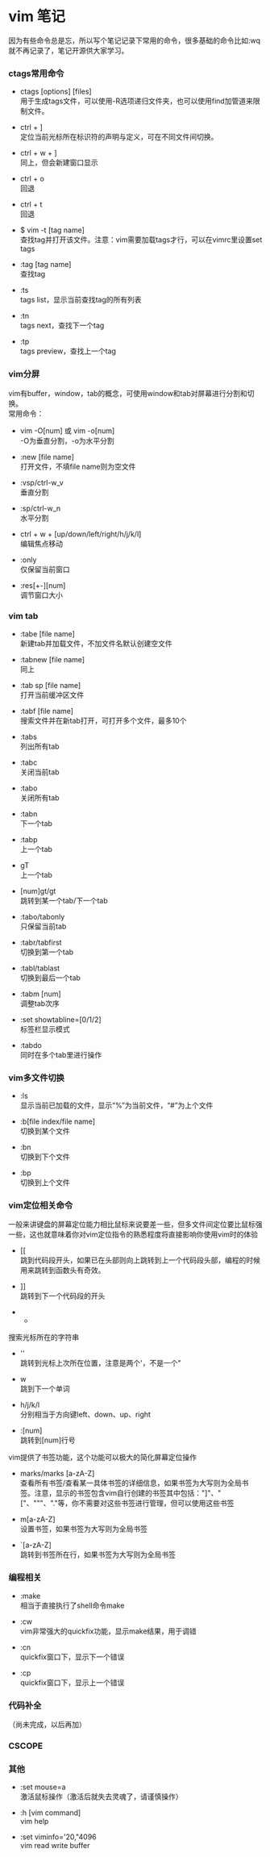 # vim 笔记


因为有些命令总是忘，所以写个笔记记录下常用的命令，很多基础的命令比如:wq就不再记录了，笔记开源供大家学习。


### ctags常用命令  
  - ctags [options] [files]  
  用于生成tags文件，可以使用-R选项递归文件夹，也可以使用find加管道来限制文件。  
  
  - ctrl + ]  
  定位当前光标所在标识符的声明与定义，可在不同文件间切换。  
  
  - ctrl + w + ]  
  同上，但会新建窗口显示  
  
  - ctrl + o  
  回退  

  - ctrl + t  
  回退  

  - $ vim -t [tag name]  
  查找tag并打开该文件。注意：vim需要加载tags才行，可以在vimrc里设置set tags  

  - :tag [tag name]  
  查找tag  

  - :ts  
  tags list，显示当前查找tag的所有列表  

  - :tn  
  tags next，查找下一个tag  

  - :tp  
  tags preview，查找上一个tag  


### vim分屏  
  vim有buffer，window，tab的概念，可使用window和tab对屏幕进行分割和切换。  
  常用命令：  
  - vim -O[num] 或 vim -o[num]  
  -O为垂直分割，-o为水平分割  

  - :new [file name]  
  打开文件，不填file name则为空文件  

  - :vsp/ctrl-w\_v  
  垂直分割  

  - :sp/ctrl-w\_n  
  水平分割  

  - ctrl + w + [up/down/left/right/h/j/k/l]  
  编辑焦点移动  

  - :only  
  仅保留当前窗口  

  - :res[\+\-][num]  
  调节窗口大小  


### vim tab  
  - :tabe [file name]  
  新建tab并加载文件，不加文件名默认创建空文件  

  - :tabnew [file name]  
  同上  

  - :tab sp [file name]  
  打开当前缓冲区文件  

  - :tabf [file name]  
  搜索文件并在新tab打开，可打开多个文件，最多10个  

  - :tabs  
  列出所有tab  

  - :tabc  
  关闭当前tab  

  - :tabo  
  关闭所有tab  

  - :tabn  
  下一个tab  

  - :tabp  
  上一个tab  

  - gT  
  上一个tab  

  - [num]gt/gt  
   跳转到某一个tab/下一个tab  

  - :tabo/tabonly  
  只保留当前tab  

  - :tabr/tabfirst  
  切换到第一个tab  

  - :tabl/tablast  
  切换到最后一个tab  

  - :tabm [num]  
  调整tab次序  

  - :set showtabline=[0/1/2]  
  标签栏显示模式  

  - :tabdo  
  同时在多个tab里进行操作  


### vim多文件切换  
  - :ls  
  显示当前已加载的文件，显示“%”为当前文件，“#”为上个文件  

  - :b[file index/file name]  
  切换到某个文件  

  - :bn  
  切换到下个文件  

  - :bp  
  切换到上个文件  


### vim定位相关命令  
  一般来讲键盘的屏幕定位能力相比鼠标来说要差一些，但多文件间定位要比鼠标强一些，这也就意味着你对vim定位指令的熟悉程度将直接影响你使用vim时的体验  
  - [[  
  跳到代码段开头，如果已在头部则向上跳转到上一个代码段头部，编程的时候用来跳转到函数头有奇效。  

  - ]]  
  跳转到下一个代码段的开头  

  - *  
  搜索光标所在的字符串  

  - ''  
  跳转到光标上次所在位置，注意是两个'，不是一个"  

  - w  
  跳到下一个单词  

  - h/j/k/l  
  分别相当于方向键left、down、up、right  

  - :[num]  
  跳转到[num]行号  

  vim提供了书签功能，这个功能可以极大的简化屏幕定位操作  

  - marks/marks [a-zA-Z]  
  查看所有书签/查看某一具体书签的详细信息，如果书签为大写则为全局书签。注意，显示的书签包含vim自行创建的书签其中包括："]"、"["、"""、"."等，你不需要对这些书签进行管理，但可以使用这些书签  

  - m[a-zA-Z]  
  设置书签，如果书签为大写则为全局书签  

  - `[a-zA-Z]  
  跳转到书签所在行，如果书签为大写则为全局书签  


### 编程相关  
  - :make  
  相当于直接执行了shell命令make  

  - :cw  
  vim非常强大的quickfix功能，显示make结果，用于调错  

  - :cn  
  quickfix窗口下，显示下一个错误  

  - :cp  
  quickfix窗口下，显示上一个错误  


### 代码补全
  （尚未完成，以后再加）  


### CSCOPE


### 


### 其他
  - :set mouse=a  
  激活鼠标操作（激活后就失去灵魂了，请谨慎操作）  

  - :h [vim command]  
  vim help  

  - :set viminfo='20,\"4096  
  vim read write buffer

